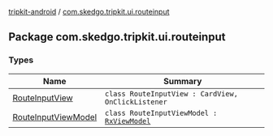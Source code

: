 [tripkit-android](../index.md) / [com.skedgo.tripkit.ui.routeinput](./index.md)

## Package com.skedgo.tripkit.ui.routeinput

### Types

| Name | Summary |
|---|---|
| [RouteInputView](-route-input-view/index.md) | `class RouteInputView : CardView, OnClickListener` |
| [RouteInputViewModel](-route-input-view-model/index.md) | `class RouteInputViewModel : `[`RxViewModel`](../com.skedgo.tripkit.ui.core/-rx-view-model/index.md) |
